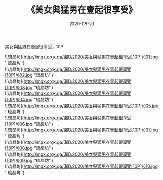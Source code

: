 ﻿---
layout: post
title:  《美女與猛男在壹起很享受》
date:   2020-08-20
img: imgx.orgx.ga/漏D/2020/美女與猛男在壹起很享受[10P]/000.jpg
categories: [美女, 性感, 泳衣]
---

美女與猛男在壹起很享受，10P

![琉晶坊](http://imgx.orgx.ga/漏D/2020/美女與猛男在壹起很享受[10P]/001.jpg ''琉晶坊'') <br>
![琉晶坊](http://imgx.orgx.ga/漏D/2020/美女與猛男在壹起很享受[10P]/002.jpg ''琉晶坊'') <br>
![琉晶坊](http://imgx.orgx.ga/漏D/2020/美女與猛男在壹起很享受[10P]/003.jpg ''琉晶坊'') <br>
![琉晶坊](http://imgx.orgx.ga/漏D/2020/美女與猛男在壹起很享受[10P]/004.jpg ''琉晶坊'') <br>
![琉晶坊](http://imgx.orgx.ga/漏D/2020/美女與猛男在壹起很享受[10P]/005.jpg ''琉晶坊'') <br>
![琉晶坊](http://imgx.orgx.ga/漏D/2020/美女與猛男在壹起很享受[10P]/006.jpg ''琉晶坊'') <br>
![琉晶坊](http://imgx.orgx.ga/漏D/2020/美女與猛男在壹起很享受[10P]/007.jpg ''琉晶坊'') <br>
![琉晶坊](http://imgx.orgx.ga/漏D/2020/美女與猛男在壹起很享受[10P]/008.jpg ''琉晶坊'') <br>
![琉晶坊](http://imgx.orgx.ga/漏D/2020/美女與猛男在壹起很享受[10P]/009.jpg ''琉晶坊'') <br>
![琉晶坊](http://imgx.orgx.ga/漏D/2020/美女與猛男在壹起很享受[10P]/010.jpg ''琉晶坊'') <br>
